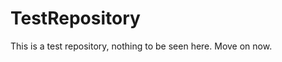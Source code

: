 TestRepository
==============

This is a test repository, nothing to be seen here. Move on now.  
 
 
   
   
   
       
                    
          
              
             
          
       
       
       
    
     
    
  
  
 
 
 
